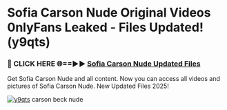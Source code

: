 # Sofia Carson Nude Original Videos 0nlyFans Leaked - Files Updated! (y9qts)

<h3>🔴 CLICK HERE 🌐==►► <a href="https://tinyurl.com/52m3yx9h" rel="nofollow">Sofia Carson Nude Updated Files</a></h3>

Get Sofia Carson Nude and all content. Now you can access all videos and pictures of Sofia Carson Nude. New Updated Files 2025!

[![y9qts](https://i.imgur.com/TnHtlc8.gif)](https://tinyurl.com/52m3yx9h)
carson beck nude